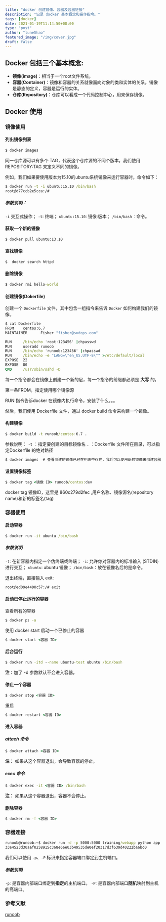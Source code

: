 ```yaml
---
title: "docker 创建镜像、容器及容器链接"
description: "记录 docker 基本概念和操作指令。"
tags: [docker]
date: 2021-01-19T11:14:50+08:00
type: "post"
author: "luneShao"
featured_image: "/img/cover.jpg"
draft: false
---
```

## Docker 包括三个基本概念:
- __镜像(image)__：相当于一个root文件系统。
- __容器(Container)__：镜像和容器的关系就像面向对象的类和实体的关系。镜像是静态的定义，容器是运行的实体。
- __仓库(Repository)__：仓库可以看成一个代码控制中心，用来保存镜像。

## Docker 使用

### 镜像使用

#### 列出镜像列表
```cmd
$ docker images  
```

同一仓库源可以有多个 TAG，代表这个仓库源的不同个版本。我们使用 REPOSITORY:TAG 来定义不同的镜像。

例如，我们如果要使用版本为15.10的ubuntu系统镜像来运行容器时，命令如下：

```cmd
$ docker run -t -i ubuntu:15.10 /bin/bash 
root@d77ccb2e5cca:/#
```

##### 参数说明：
`-i` 交互式操作；
`-t`: 终端；
`ubuntu:15.10`: 镜像:版本；
`/bin/bash`：命令。

#### 获取一个新的镜像
```cmd
$ docker pull ubuntu:13.10
```

#### 查找镜像
```cmd
$  docker search httpd
```

#### 删除镜像
```cmd
$ docker rmi hello-world
```

#### 创建镜像(Dokerfile)
创建一个 `Dockerfile` 文件，其中包含一组指令来告诉 `Docker` 如何构建我们的镜像。

```cmd
$ cat Dockerfile 
FROM    centos:6.7
MAINTAINER      Fisher "fisher@sudops.com"

RUN     /bin/echo 'root:123456' |chpasswd
RUN     useradd runoob
RUN     /bin/echo 'runoob:123456' |chpasswd
RUN     /bin/echo -e "LANG=\"en_US.UTF-8\"" >/etc/default/local
EXPOSE  22
EXPOSE  80
CMD     /usr/sbin/sshd -D
```

每一个指令都会在镜像上创建一个新的层，每一个指令的前缀都必须是 __大写__ 的。

第一条FROM，指定使用哪个镜像源

RUN 指令告诉docker 在镜像内执行命令，安装了什么。。。

然后，我们使用 Dockerfile 文件，通过 docker build 命令来构建一个镜像。

#### 构建镜像
```cmd
$ docker build -t runoob/centos:6.7 .
```

参数说明：
`-t` ：指定要创建的目标镜像名
`.` ：Dockerfile 文件所在目录，可以指定Dockerfile 的绝对路径

```cmd
$ docker images  # 查看创建的镜像已经在列表中存在，我们可以使用新的镜像来创建容器。
```

#### 设置镜像标签
```cmd
$ docker tag <镜像 ID> runoob/centos:dev
```
docker tag 镜像ID，这里是 860c279d2fec ,用户名称、镜像源名(repository name)和新的标签名(tag)


### 容器使用
#### 启动容器
```cmd
$ docker run -it ubuntu /bin/bash
```
##### 参数说明
`-t`: 在新容器内指定一个伪终端或终端；
`-i`: 允许你对容器内的标准输入 (STDIN) 进行交互；
`ubuntu`: ubuntu 镜像；
`/bin/bash`：放在镜像名后的是命令。

退出终端，直接输入 exit:
```cmd
root@ed09e4490c57:/# exit
```

#### 启动已停止运行的容器

查看所有的容器
```cmd
$ docker ps -a
```
使用 docker start 启动一个已停止的容器
```cmd
$ docker start <容器 ID> 
```

#### 后台运行
```cmd
$ docker run -itd --name ubuntu-test ubuntu /bin/bash
```
**注**：加了 -d 参数默认不会进入容器。

#### 停止一个容器
```cmd
$ docker stop <容器 ID>
```
重启
```cmd
$ docker restart <容器 ID>
```

#### 进入容器
##### attach 命令
```cmd
$ docker attach <容器 ID> 
```
**注**： 如果从这个容器退出，会导致容器的停止。

##### exec 命令
```cmd
$ docker exec -it <容器 ID> /bin/bash
```
**注**： 如果从这个容器退出，容器不会停止。

#### 删除容器
```cmd
$ docker rm -f <容器 ID>
```

### 容器连接
```cmd
runoob@runoob:~$ docker run -d -p 5000:5000 training/webapp python app.py
33e4523d30aaf0258915c368e66e03b49535de0ef20317d3f639d40222ba6bc0
```
我们可以使用 `-p`、`-P` 标识来指定容器端口绑定到主机端口。

##### 参数说明
`-p`: 是容器内部端口绑定到**指定**的主机端口。
`-P`: 是容器内部端口**随机**映射到主机的高端口。

### 参考文献
[runoob](https://www.runoob.com/docker/docker-architecture.html)